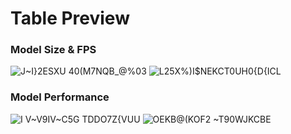 # Table Preview
### Model Size & FPS
![J~I}2ESXU 40(M7NQB_@%03](https://user-images.githubusercontent.com/91378031/160525269-3a5cebab-a226-440f-bdd6-a9174b6a8191.png)
![L25X%)I$NEKCT0UH0{D{ICL](https://user-images.githubusercontent.com/91378031/160525279-8a18854a-170b-4871-bbbf-88adb16b01a2.png)
### Model Performance
![I V~V9IV~C5G TDDO7Z{VUU](https://user-images.githubusercontent.com/91378031/160525317-18d3e5de-7a6e-41c5-8c15-c89aad97fdff.png)
![OEKB@`(KOF2 ~`T90WJKCBE](https://user-images.githubusercontent.com/91378031/160525322-e3103ef2-1e5f-4682-9c93-b7f8b9acaf44.png)
